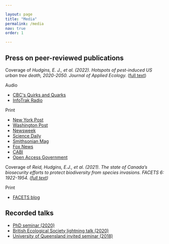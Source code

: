 ```yaml
---

layout: page
title: "Media"
permalink: /media
nav: true
order: 1

---
```


## Press on peer-reviewed publications

Coverage of *Hudgins, E. J., et al. (2022). Hotspots of pest-induced US urban tree death, 2020-2050. Journal of Applied Ecology.* ([full text](https://doi.org/10.1111/1365-2664.14141/))

Audio
- [CBC's Quirks and Quarks](https://www.cbc.ca/listen/live-radio/1-51-quirks-and-quarks/clip/15901522-the-urban-tree-canopy-facing-worst-case-scenario-near)
- [InfoTrak Radio](https://www.talkzone.com/episodes/199/11505.html)

Print
- [New York Post](https://nypost.com/2022/03/21/invasive-insects-could-kill-1-4-million-street-trees-by-2050/)
- [Washington Post](https://www.washingtonpost.com/science/2022/03/20/trees-pests-ash-borer/)
- [Newsweek](https://www.newsweek.com/invasive-insects-could-cost-us-900m-over-30-years-study-1687786)
- [Science Daily](https://www.sciencedaily.com/releases/2022/03/220314095722.htm)
- [Smithsonian Mag](https://www.smithsonianmag.com/smart-news/14-million-urban-trees-may-fall-to-invasive-insects-by-2050-180979752/)
- [Fox News](https://www.foxnews.com/science/invasive-insects-could-kill-over-a-million-street-trees-by-2050.amp)
- [CABI](https://www.cabi.org/forestscience/news/68430)
- [Open Access Government](https://www.openaccessgovernment.org/invasive-insects-danger-to-urban-trees/131531/)

Coverage of *Reid, Hudgins, E.J., et al. (2021). The state of Canada’s biosecurity efforts to protect biodiversity from species invasions. FACETS 6: 1922-1954. ([full text](https://doi.org/10.1139/facets-2021-0012))*

Print
- [FACETS blog](https://medium.com/facets/how-well-is-canada-prepared-to-manage-current-and-future-invasive-species-threats-to-biodiversity-a43b0f817fc5)

## Recorded talks

- [PhD seminar (2020)](https://youtu.be/hceSoNLj4X4)
- [British Ecological Society lightning talk (2020)](https://www.youtube.com/watch?v=0f7S7nYMbVM)
- [University of Queensland invited seminar (2018)](https://www.youtube.com/watch?v=tK0CBbXwioM&t=143s)

